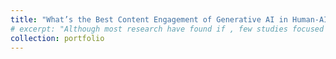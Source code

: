 ```yaml
---
title: "What’s the Best Content Engagement of Generative AI in Human-AI Text Co-Creation?"
# excerpt: "Although most research have found if , few studies focused on the proportion(i.e. how many text are created by generative AI) between generative AI and human. By using a synthetic data from various sources, I find that "
collection: portfolio
---
```


